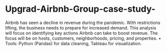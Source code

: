# Upgrad-Airbnb-Group-case-study-
Airbnb has seen a decline in revenue during the pandemic.
 With restrictions lifting, the business needs to prepare for increased demand.
This analysis will focus on identifying key actions Airbnb can take to boost revenue.
 The focus will be on hosts, customers, neighborhoods, pricing, and properties.
 • Tools: Python (Pandas) for data cleaning, Tableau for visualization.



